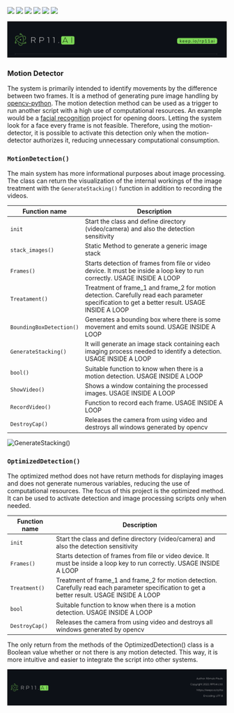![](https://img.shields.io/github/stars/pandao/editor.md.svg) ![](https://img.shields.io/github/forks/pandao/editor.md.svg) ![](https://img.shields.io/github/tag/pandao/editor.md.svg) ![](https://img.shields.io/github/release/pandao/editor.md.svg) ![](https://img.shields.io/github/issues/pandao/editor.md.svg) ![](https://img.shields.io/bower/v/editor.md.svg)

![](https://github.com/RP11-AI/personal-data/blob/main/general/header.png?raw=true)

### Motion Detector
The system is primarily intended to identify movements by the difference between two frames. It is a method of generating pure image handling by [opencv-python](https://pypi.org/project/opencv-python/).
The motion detection method can be used as a trigger to run another script with a high use of computational resources. An example would be a [facial recognition](https://pypi.org/project/opencv-python/) project for opening doors. Letting the system look for a face every frame is not feasible. Therefore, using the motion-detector, it is possible to activate this detection only when the motion-detector authorizes it, reducing unnecessary computational consumption.


### `MotionDetection()`
The main system has more informational purposes about image processing. The class can return the visualization of the internal workings of the image treatment with the `GenerateStacking()` function in addition to recording the videos.


| Function name  | Description                    |
| -------------  | ------------------------------ |
| `init` | Start the class and define directory (video/camera) and also the detection sensitivity |
| `stack_images()` | Static Method to generate a generic image stack |
| `Frames()` | Starts detection of frames from file or video device. It must be inside a loop key to run correctly. USAGE INSIDE A LOOP |
| `Treatament()` | Treatment of frame_1 and frame_2 for motion detection. Carefully read each parameter specification to get a better result. USAGE INSIDE A LOOP |
| `BoundingBoxDetection()` | Generates a bounding box where there is some movement and emits sound. USAGE INSIDE A LOOP |
| `GenerateStacking()` | It will generate an image stack containing each imaging process needed to identify a detection. USAGE INSIDE A LOOP |
| `bool()` | Suitable function to know when there is a motion detection. USAGE INSIDE A LOOP |
| `ShowVideo()` | Shows a window containing the processed images. USAGE INSIDE A LOOP |
| `RecordVideo()` | Function to record each frame. USAGE INSIDE A LOOP |
| `DestroyCap()` | Releases the camera from using video and destroys all windows generated by opencv |

![GenerateStacking()](https://github.com/RP11-AI/personal-data/blob/main/Motion-detector/motion-detector-system-detector.gif?raw=true)

### `OptimizedDetection()`
The optimized method does not have return methods for displaying images and does not generate numerous variables, reducing the use of computational resources. The focus of this project is the optimized method. It can be used to activate detection and image processing scripts only when needed.

| Function name  | Description                    |
| -------------  | ------------------------------ |
| `init` | Start the class and define directory (video/camera) and also the detection sensitivity |
| `Frames()` | Starts detection of frames from file or video device. It must be inside a loop key to run correctly. USAGE INSIDE A LOOP |
| `Treatment()` | Treatment of frame_1 and frame_2 for motion detection. Carefully read each parameter specification to get a better result. USAGE INSIDE A LOOP |
| `bool` | Suitable function to know when there is a motion detection. USAGE INSIDE A LOOP |
| `DestroyCap()` | Releases the camera from using video and destroys all windows generated by opencv |

The only return from the methods of the OptimizedDetection() class is a Boolean value whether or not there is any motion detected. This way, it is more intuitive and easier to integrate the script into other systems.

![](https://github.com/RP11-AI/personal-data/blob/main/general/baseboard.png?raw=true)
